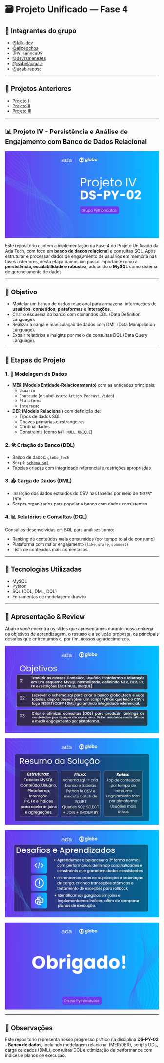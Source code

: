 # 🗃️ Projeto Unificado — Fase 4  

## 👥 Integrantes do grupo

- [@falk-dev](https://github.com/falk-dev)
- [@aliceochoa](https://github.com/aliceochoa)
- [@Williannca85](https://github.com/Williannca85)
- [@devrsmenezes](https://github.com/devrsmenezes)
- [@isabelacmaia](https://github.com/isabelacmaia)
- [@ugabiraposo](https://github.com/ugabiraposo)

---

## 📁 Projetos Anteriores

- [Projeto I](https://github.com/falk-dev/projeto-i-ada-globotech)
- [Projeto II](https://github.com/falk-dev/projeto-ii-ada-globotech)
- [Projeto III](https://github.com/falk-dev/projeto-iii-ada-globotech)

---

## 📊 Projeto IV - Persistência e Análise de Engajamento com Banco de Dados Relacional

![Capa do projeto IV DS-PY-02 com os logos da Ada e da Globo ao topo, fundo gradiente roxo-azul e o botão “Grupo Pythonautas”](images/apresentacao.jpg)

Este repositório contém a implementação da Fase 4 do Projeto Unificado da Ada Tech, com foco em **banco de dados relacional** e consultas SQL. Após estruturar e processar dados de engajamento de usuários em memória nas fases anteriores, nesta etapa damos um passo importante rumo à **persistência, escalabilidade e robustez**, adotando o **MySQL** como sistema de gerenciamento de dados.

---

## 🎯 Objetivo

- Modelar um banco de dados relacional para armazenar informações de **usuários**, **conteúdos**, **plataformas** e **interações**.
- Criar o esquema do banco com comandos DDL (Data Definition Language).
- Realizar a carga e manipulação de dados com DML (Data Manipulation Language).
- Extrair relatórios e insights por meio de consultas DQL (Data Query Language).

---

## 🧱 Etapas do Projeto

### 1. 📄 Modelagem de Dados

- **MER (Modelo Entidade-Relacionamento)** com as entidades principais:
  - `Usuario`
  - `Conteudo` (e subclasses: `Artigo`, `Podcast`, `Video`)
  - `Plataforma`
  - `Interacao`
- **DER (Modelo Relacional)** com definição de:
  - Tipos de dados SQL
  - Chaves primárias e estrangeiras
  - Cardinalidades
  - Constraints (como `NOT NULL`, `UNIQUE`)

### 2. 🛠️ Criação do Banco (DDL)

- Banco de dados: `globo_tech`
- Script: [`schema.sql`](./schema.sql)
- Tabelas criadas com integridade referencial e restrições apropriadas

### 3. 📥 Carga de Dados (DML)

- Inserção dos dados extraídos do CSV nas tabelas por meio de `INSERT INTO`
- Scripts organizados para popular o banco com dados consistentes

### 4. 📊 Relatórios e Consultas (DQL)

Consultas desenvolvidas em SQL para análises como:

- Ranking de conteúdos mais consumidos (por tempo total de consumo)
- Plataforma com maior engajamento (`like`, `share`, `comment`)
- Lista de conteúdos mais comentados

---

## 🧪 Tecnologias Utilizadas

- MySQL
- Python
- SQL (DDL, DML, DQL)
- Ferramentas de modelagem: draw.io

---

## 📑 Apresentação & Review
Abaixo você encontra os slides que apresentamos durante nossa entrega: os objetivos de aprendizagem, o resumo e a solução proposta, os principais desafios que enfrentamos e, por fim, nossos agradecimentos.

![Objetivos de Aprendizagem da Fase 4.](images/objetivos.jpg)

![Resumo da Fase 4 e a Solução Proposta](images/resumo.jpg)

![Desafios e Aprendizados que enfrentamos no desenvolvimento da fase 4](images/desafios.jpg)

![Slide de agradecimento com os logos da Ada e da Globo, fundo gradiente roxo-azul e o texto “Obrigado” centralizado](images/obrigado.jpg)

---

## 📝 Observações

Este repositório representa nosso progresso prático na disciplina **DS-PY-02 - Banco de dados**, incluindo modelagem relacional (MER/DER), scripts DDL, carga de dados (DML), consultas DQL e otimização de performance com índices e planos de execução.
